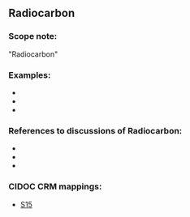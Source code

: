 
## Radiocarbon 

###  Scope note: 
"Radiocarbon" 

### Examples: 

* 
* 
* 

### References to discussions of Radiocarbon:

* 

* 

* 

### CIDOC CRM mappings: 

* [S15](http://www.ics.forth.gr/isl/CRMsci/S15_Observable_Entity)
